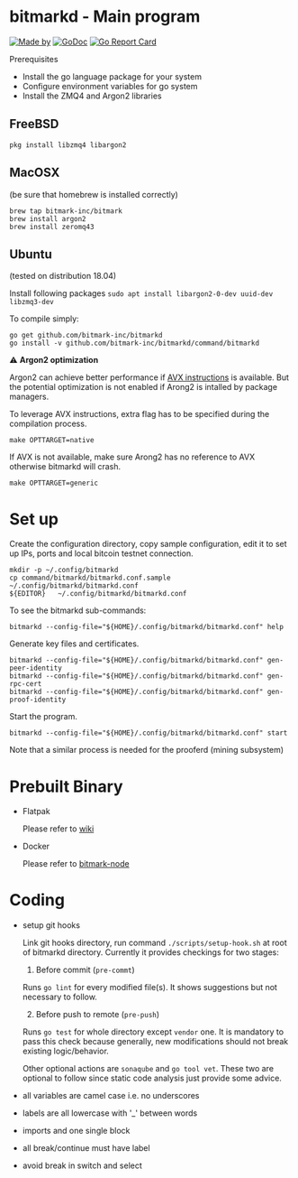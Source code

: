 # bitmarkd - Main program

[![Made by](https://img.shields.io/badge/Made%20by-Bitmark%20Inc-lightgrey.svg)](https://bitmark.com)
[![GoDoc](https://godoc.org/github.com/bitmark-inc/bitmarkd?status.svg)](https://godoc.org/github.com/bitmark-inc/bitmarkd)
[![Go Report Card](https://goreportcard.com/badge/github.com/bitmark-inc/bitmarkd)](https://goreportcard.com/report/github.com/bitmark-inc/bitmarkd)

Prerequisites

* Install the go language package for your system
* Configure environment variables for go system
* Install the ZMQ4 and Argon2 libraries


## FreeBSD

~~~~~
pkg install libzmq4 libargon2
~~~~~

## MacOSX

(be sure that homebrew is installed correctly)
~~~~
brew tap bitmark-inc/bitmark
brew install argon2
brew install zeromq43
~~~~

## Ubuntu
(tested on distribution 18.04)

Install following packages
   `sudo apt install libargon2-0-dev uuid-dev libzmq3-dev`

To compile simply:

~~~~~
go get github.com/bitmark-inc/bitmarkd
go install -v github.com/bitmark-inc/bitmarkd/command/bitmarkd
~~~~~

:warning: **Argon2 optimization**

Argon2 can achieve better performance if [AVX instructions](https://en.wikipedia.org/wiki/Advanced_Vector_Extensions) is available. But the potential optimization is not enabled if Arong2 is intalled by package managers.

To leverage AVX instructions, extra flag has to be specified during the compilation process.

```shell
make OPTTARGET=native
```

If AVX is not available, make sure Arong2 has no reference to AVX otherwise bitmarkd will crash. 

```shell
make OPTTARGET=generic
```

# Set up

Create the configuration directory, copy sample configuration, edit it to
set up IPs, ports and local bitcoin testnet connection.

~~~~~
mkdir -p ~/.config/bitmarkd
cp command/bitmarkd/bitmarkd.conf.sample  ~/.config/bitmarkd/bitmarkd.conf
${EDITOR}   ~/.config/bitmarkd/bitmarkd.conf
~~~~~

To see the bitmarkd sub-commands:

~~~~~
bitmarkd --config-file="${HOME}/.config/bitmarkd/bitmarkd.conf" help
~~~~~

Generate key files and certificates.

~~~~~
bitmarkd --config-file="${HOME}/.config/bitmarkd/bitmarkd.conf" gen-peer-identity
bitmarkd --config-file="${HOME}/.config/bitmarkd/bitmarkd.conf" gen-rpc-cert
bitmarkd --config-file="${HOME}/.config/bitmarkd/bitmarkd.conf" gen-proof-identity
~~~~~

Start the program.

~~~~~
bitmarkd --config-file="${HOME}/.config/bitmarkd/bitmarkd.conf" start
~~~~~

Note that a similar process is needed for the prooferd (mining subsystem)

# Prebuilt Binary

* Flatpak

    Please refer to [wiki](https://github.com/bitmark-inc/bitmarkd/wiki/Instruction-for-Flatpak-Prebuilt)

* Docker

    Please refer to [bitmark-node](https://github.com/bitmark-inc/bitmark-node)

# Coding

* setup git hooks

  Link git hooks directory, run command `./scripts/setup-hook.sh` at root of bitmarkd
  directory. Currently it provides checkings for two stages:

  1. Before commit (`pre-commt`)

	Runs `go lint` for every modified file(s). It shows suggestions but not
    necessary to follow.

  2. Before push to remote (`pre-push`)

  	Runs `go test` for whole directory except `vendor` one. It is
    mandatory to pass this check because generally, new modifications should not
    break existing logic/behavior.

    Other optional actions are `sonaqube` and `go tool vet`. These two are
    optional to follow since static code analysis just provide some advice.

* all variables are camel case i.e. no underscores
* labels are all lowercase with '_' between words
* imports and one single block
* all break/continue must have label
* avoid break in switch and select
